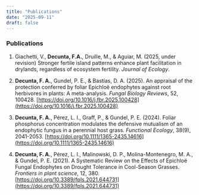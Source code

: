 ```yaml
---
title: "Publications"
date: "2025-09-11"
draft: false
---
```


### Publications

1. Giachetti, V., __Decunta, F.A.__, Druille, M., & Aguiar, M. (2025, under revision) Stronger fertile island patterns enhance plant facilitation in drylands, regardless of ecosystem fertility. _Journal of Ecology_.

1. __Decunta, F. A.__, Gundel, P. E., & Bastías, D. A. (2025). An appraisal of the protection conferred by foliar Epichloë endophytes against root herbivores in plants: A meta-analysis. _Fungal Biology Reviews_, 52, 100428. [https://doi.org/10.1016/j.fbr.2025.100428](https://doi.org/10.1016/j.fbr.2025.100428)

1. __Decunta, F. A.__, Pérez, L. I., Graff, P., & Gundel, P. E. (2024). Foliar phosphorus concentration modulates the defensive mutualism of an endophytic fungus in a perennial host grass. _Functional Ecology_, 38(9), 2041-2053. [https://doi.org/10.1111/1365-2435.14616](https://doi.org/10.1111/1365-2435.14616)

1. __Decunta, F. A.__, Pérez, L. I., Malinowski, D. P., Molina-Montenegro, M. A., & Gundel, P. E. (2021). A Systematic Review on the Effects of Epichloë Fungal Endophytes on Drought Tolerance in Cool-Season Grasses. _Frontiers in plant science_, 12, 380. [https://doi.org/10.3389/fpls.2021.644731](https://doi.org/10.3389/fpls.2021.644731)
